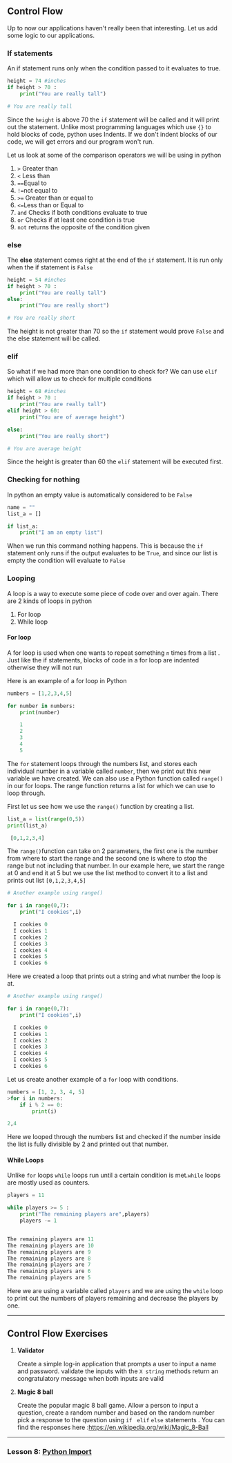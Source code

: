 ## Control Flow

Up to now our applications haven't really been that interesting. Let us add some logic to our applications.

### If statements

An if statement runs only when the condition passed to it evaluates to true.
```python
height = 74 #inches
if height > 70 :
    print("You are really tall")

# You are really tall
```
Since  the `height` is above 70 the `if` statement will be called and it will print out the statement. Unlike most programming languages which use `{}` to hold blocks of code, python uses Indents. If we don't indent blocks of our code, we will get errors and our program won't run.

Let us look at some of the comparison operators we will be using in python
1. `>` Greater than
2. `<` Less than
3. `==`Equal to
4. `!=`not equal to
5. `>=` Greater than or equal to
6. `<=`Less than or Equal to
7. `and` Checks if both conditions evaluate to true
8. `or` Checks if at least one condition is true
9. `not` returns the opposite of the condition given

### else

The **else** statement comes right at the end of the `if` statement. It is run only when the if statement is `False`

```python
height = 54 #inches
if height > 70 :
    print("You are really tall")
else:
    print("You are really short")

# You are really short
```
The height is not greater than 70 so the `if` statement would prove `False` and the else statement will be called.

### elif

So what if we had more than one condition  to check for?  We can use `elif` which will allow us to check for multiple conditions

```python
height = 68 #inches
if height > 70 :
    print("You are really tall")
elif height > 60:
    print("You are of average height")

else:
    print("You are really short")

# You are average height
```
Since the height is greater than 60 the `elif` statement  will be executed first.

### Checking for nothing

In python an empty value is automatically considered to be `False`

```python
name = ""
list_a = []

if list_a:
    print("I am an empty list")

```
When we  run this command nothing happens. This is because the `if` statement only runs if the output evaluates to be `True`, and since our list is empty the condition will evaluate to `False`

### Looping

A loop is  a way to execute some piece of code over and over again.
There are 2 kinds of loops in python
1. For loop
2. While loop

#### For loop

A for loop is used when one wants to repeat something `n` times from a list . Just like the if statements, blocks of code in a for loop are indented otherwise they will not run

Here is an example of a  for loop in Python
```python
numbers = [1,2,3,4,5]

for number in numbers:
    print(number)

    1
    2
    3
    4
    5
```

The `for` statement loops through the numbers list,  and stores each individual number in a variable called `number`, then we print out this new variable we have created.
We can also use a Python function called `range()` in our for loops. The range function returns a list for which we can use to loop through.

First let us see how we use the `range()` function by creating a list.
```python
list_a = list(range(0,5))
print(list_a)

 [0,1,2,3,4]
```
The `range()`function can take on 2 parameters, the first one  is the number from where to start the range and the second one is where to stop the range but not including that number.
In our example here,  we start the range at 0 and end it at 5 but we use the list method to convert it to a list and prints out list `[0,1,2,3,4,5]`

```python
# Another example using range()

for i in range(0,7):
    print("I cookies",i)

  I cookies 0
  I cookies 1
  I cookies 2
  I cookies 3
  I cookies 4
  I cookies 5
  I cookies 6

```
Here we created a loop that prints out a string and what number the loop is at.

```python
# Another example using range()

for i in range(0,7):
    print("I cookies",i)

  I cookies 0
  I cookies 1
  I cookies 2
  I cookies 3
  I cookies 4
  I cookies 5
  I cookies 6

```
Let us create another example of a `for` loop with conditions.
```python
numbers = [1, 2, 3, 4, 5]
>for i in numbers:
    if i % 2 == 0:
        print(i)

2,4
```
Here we looped through the numbers list and checked if the number inside the list is fully divisible by 2 and printed out that number.

#### While Loops

Unlike `for` loops `while` loops  run until a certain condition is met.`while` loops are mostly used as counters.

```python
players = 11

while players >= 5 :
    print("The remaining players are",players)
    players -= 1


The remaining players are 11
The remaining players are 10
The remaining players are 9
The remaining players are 8
The remaining players are 7
The remaining players are 6
The remaining players are 5
```

Here we are using a variable called `players` and we are using the `while` loop to print out the numbers of players remaining and decrease the players by one.


---

## Control Flow Exercises

1. **Validator**

	Create a simple log-in application that prompts a user to input a name and password. validate the inputs with the `X string`  methods return an congratulatory message when both inputs are valid

 2. **Magic 8 ball**

	Create the popular magic 8 ball game. Allow a person to input a question, create a random number and based on the random number pick a  response  to the question using `if ` `elif` `else` statements . You can find the responses here :https://en.wikipedia.org/wiki/Magic_8-Ball


---
### Lesson 8: [Python Import](./08_python_break_continue.md)
